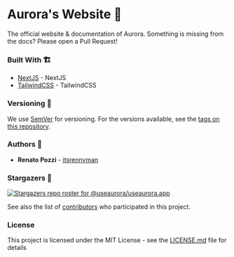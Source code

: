 # Aurora's Website 🌈

The official website & documentation of Aurora. Something is missing from the docs? Please open a Pull Request!

### Built With 🏗️

- [NextJS](https://nextjs.org/) - NextJS
- [TailwindCSS](https://tailwindcss.com/) - TailwindCSS

### Versioning 🚦

We use [SemVer](http://semver.org/) for versioning. For the versions available, see the [tags on this repository](https://github.com/useaurora/useaurora.app/tags).

### Authors 🙋

- **Renato Pozzi** - [itsrennyman](https://github.com/itsrennyman)

### Stargazers 🌟

[![Stargazers repo roster for @useaurora/useaurora.app](https://reporoster.com/stars/useaurora/useaurora.app)](https://github.com/useaurora/useaurora.app/stargazers)

See also the list of [contributors](https://github.com/useaurora/useaurora.app/contributors) who participated in this project.

### License

This project is licensed under the MIT License - see the [LICENSE.md](LICENSE.md) file for details
